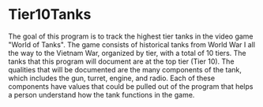 # Tier10Tanks
The goal of this program is to track the highest tier tanks in the video game "World of Tanks". The game consists of historical tanks from World War I all the way to the Vietnam War, organized by tier, with a total of 10 tiers.  The tanks that this program will document are at the top tier (Tier 10). The qualities that will be documented are the many components of the tank, which includes the gun, turret, engine, and radio. Each of these components have values that could be pulled out of the program that helps a person understand how the tank functions in the game.
